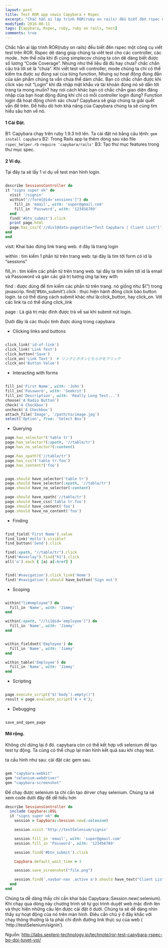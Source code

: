 ```yaml
---
layout: post
title: Test ROR app vowis Capybara + Rspec
excerpt: "Chắc hẳn ai lập trình ROR(ruby on rails) đều biết đến rspec một công cụ viết test trên ROR. Rspec dẽ dàng giúp chúng ta viêt test cho các controller, các mode.. hơn thế nữa khi đi cùng simplecov chúng ta còn dẽ dàng biết được số lương “Code Coverage”"
modified: 2016-08-11
tags: [Capybara, Rspec, ruby, ruby on rails, test]
comments: true
---
```


Chắc hẳn ai lập trình ROR(ruby on rails) đều biết đến rspec một công cụ viết test trên ROR. Rspec dẽ dàng giúp chúng ta viêt test cho các controller, các mode.. hơn thế nữa khi đi cùng simplecov chúng ta còn dẽ dàng biết được số lương “Code Coverage”. Nhưng như thế liệu đã đủ hay chưa? chắc chắn câu trả lời sẽ là “chưa”. Khi viết test với controller, mode chúng ta chỉ có thể kiểm tra được sự đúng sai của từng function, Nhưng sự hoạt động đúng đắn của sản phẩm chúng ta vẫn chưa thể dám chắc. Bạn có chắc chắn được khi click vào nút “Login” khi đã nhập mật khẩu và tài khoản đúng nó sẽ dẫn tới trang ta mong muốn? hay nói cách khác bạn có chắc chắn giao diện đăng nhập của bạn hoạt động đúng khi chỉ có mỗi controller login đúng? Function login đã hoạt động chính sác chưa?
Capybara sẽ giúp chúng ta giải quết vẫn đề trên. Để hiểu dõ hơn khả năng của Capybara chúng ta sẽ cùng tìm hiểu sâu hơn về nó.

#### 1 Cài Đặt.
  B1: Capybara chạy trên ruby 1.9.3 trở lên. Ta cài đặt nó bằng câu lệnh:
  `gem install capybara`
  B2: Trong Rails app ta thêm dòng sau vào file `rspec_helper.rb`
  `require 'capybara/rails'`
  B3: Tạo thư mục features trong thư mục spec.
#### 2 Ví dụ.
  Tại đây ta sẽ lấy 1 ví dụ về test màn hình login.

  ``` ruby

describe SessionsController do
  it "signs super ok" do
    visit '/signin'
    within("//form[@id='sessions']") do
      fill_in 'email', with: 'super@gmail.com'
      fill_in 'Password', with: '123456789'
    end
    find('#btn_submit').click
    print page.html
    page.has_css?('//div[@data-pagetitle="Test Capybara | Client List"]')
  end
end
  ```


visit: Khai báo đừng link trang web. ở đây là trang login

within : tìm kiếm 1 phần tử trên trang web: tại đây là tìm tới form có id là “sessions”

fill_in : tìm kiếm các phần tử trên trang web. tại đây ta tìm kiếm tới id là email và Passoword và gán các giá trị tương ứng tại key with

find : được dùng để tìm kiếm các phần tử trên trang. nó giống như $(”) trong javascrip. find(‘#btn_submit’).click : thực hiện hành đông click bào button login. ta có thể dùng cách submit khác như là:click_button, hay click_on. Với các link ta có thể dùng click_link

page : Là giá trị mặc đinh được trả về sai khi submit nút login.

Dưới đây là các thuộc tính được dùng trong capybara

* Clicking links and buttons

```ruby

click_link('id-of-link')
click_link('Link Text')
click_button('Save')
click_on('Link Text')  # リンクとボタンどちらかをクリック
click_on('Button Value')
```

* Interacting with forms

```ruby

fill_in('First Name', with: 'John')
fill_in('Password', with: 'Seekrit')
fill_in('Description', with: 'Really Long Text...')
choose('A Radio Button')
check('A Checkbox')
uncheck('A Checkbox')
attach_file('Image', '/path/to/image.jpg')
select('Option', from: 'Select Box')
```

* Querying

```ruby
page.has_selector?('table tr')
page.has_selector?(:xpath, '//table/tr')
page.has_no_selector?(:content)

page.has_xpath?('//table/tr')
page.has_css?('table tr.foo')
page.has_content?('foo')
```


```ruby

page.should have_selector('table tr')
page.should have_selector(:xpath, '//table/tr')
page.should have_no_selector(:content)

page.should have_xpath('//table/tr')
page.should have_css('table tr.foo')
page.should have_content('foo')
page.should have_no_content('foo')

```


* Finding

```ruby

find_field('First Name').value
find_link('Hello').visible?
find_button('Send').click

find(:xpath, "//table/tr").click
find("#overlay").find("h1").click
all('a').each { |a| a[:href] }
```

```ruby

find('#navigation').click_link('Home')
find('#navigation').should have_button('Sign out')

```


* Scoping

```ruby

within("li#employee") do
  fill_in 'Name', with: 'Jimmy'
end

within(:xpath, "//li[@id='employee']") do
  fill_in 'Name', with: 'Jimmy'
end
```

```ruby

within_fieldset('Employee') do
  fill_in 'Name', with: 'Jimmy'
end

within_table('Employee') do
  fill_in 'Name', with: 'Jimmy'
end
```

* Scripting

```ruby

page.execute_script("$('body').empty()")
result = page.evaluate_script('4 + 4');
```


* Debugging

```ruby

save_and_open_page
```

#### Mở rộng.

Không chỉ dừng lại ở đó. capybara còn có thể kết hợp với selenium để tạo test tự động. Ta cũng có thể chụp lại màn hình kết quả sau khi chạy test.

ta cấu hình như sau: cài đặt các gem sau.

```ruby

gem "capybara-webkit"
gem "selenium-webdriver"
gem "capybara-screenshot"
```

Để chạy được selenium ta chỉ cần tạo dirver chạy selenium. Chúng ta sẽ xem code dưới đây để dễ hiểu hơn

```ruby
describe SessionsController do
  include Capybara::DSL
  it "signs super ok" do
    session = Capybara::Session.new(:selenium)

    session.visit 'http://testSelenium/signin'

    session.fill_in 'email', with: 'super@gmail.com'
    session.fill_in 'Password', with: '123456789'

    session.find('#btn_submit').click

    Capybara.default_wait_time = 3

    session.save_screenshot("file.png")

    session.find('.navbar-nav .active a').should have_text("Client List")
  end
end
```

Chúng ta dễ dàng thấy chỉ cần khai báo Capybara::Session.new(:selenium). Khi chạy qua dòng này chương trình sẽ tự gọi trình duyệt web mặc đinh lên và thực hiện những câu lện được cài đặt ở dưới. Chúng ta sẽ dễ dàng nhìn thấy sự hoạt động của nó trên màn hình. Điêu cần chú ý ở đây khắc với chạy thông thường là ta phải chỉ định đường link thực sự của web ( ‘http://testSelenium/signin’).


Nguồn: http://labs.septeni-technology.jp/technote/ror-test-capybara-rspec-bo-doi-tuyet-voi/




